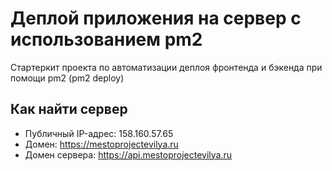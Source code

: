 # Деплой приложения на сервер с использованием pm2

Стартеркит проекта по автоматизации деплоя фронтенда и бэкенда при помощи pm2 (pm2 deploy)

## Как найти сервер

- Публичный IP-адрес: 158.160.57.65
- Домен: https://mestoprojectevilya.ru
- Домен сервера: https://api.mestoprojectevilya.ru
